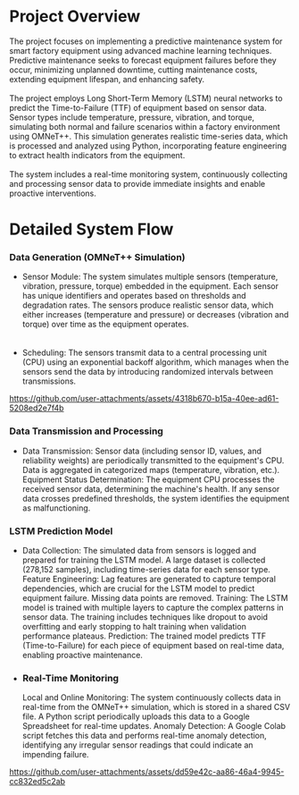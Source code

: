 <h1>Project Overview</h1>
The project focuses on implementing a predictive maintenance system for smart factory equipment using advanced machine learning techniques. Predictive maintenance seeks to forecast equipment failures before they occur, minimizing unplanned downtime, cutting maintenance costs, extending equipment lifespan, and enhancing safety.
<br><br>
The project employs Long Short-Term Memory (LSTM) neural networks to predict the Time-to-Failure (TTF) of equipment based on sensor data. Sensor types include temperature, pressure, vibration, and torque, simulating both normal and failure scenarios within a factory environment using OMNeT++. This simulation generates realistic time-series data, which is processed and analyzed using Python, incorporating feature engineering to extract health indicators from the equipment.
<br><br>
The system includes a real-time monitoring system, continuously collecting and processing sensor data to provide immediate insights and enable proactive interventions.

<h1>Detailed System Flow</h1>

<h3> Data Generation (OMNeT++ Simulation)</h3>
<ul>
<li>Sensor Module: The system simulates multiple sensors (temperature, vibration, pressure, torque) embedded in the equipment. Each sensor has unique identifiers and operates based on thresholds and degradation rates. The sensors produce realistic sensor data, which either increases (temperature and pressure) or decreases (vibration and torque) over time as the equipment operates.</li>
<br><br>
<li>Scheduling: The sensors transmit data to a central processing unit (CPU) using an exponential backoff algorithm, which manages when the sensors send the data by introducing randomized intervals between transmissions.</li>
</ul>



https://github.com/user-attachments/assets/4318b670-b15a-40ee-ad61-5208ed2e7f4b


<h3>Data Transmission and Processing</h3>
<ul>
<li>Data Transmission: Sensor data (including sensor ID, values, and reliability weights) are periodically transmitted to the equipment's CPU. Data is aggregated in categorized maps (temperature, vibration, etc.).
Equipment Status Determination: The equipment CPU processes the received sensor data, determining the machine's health. If any sensor data crosses predefined thresholds, the system identifies the equipment as malfunctioning.</li>
</ul>
<h3>LSTM Prediction Model</h3>
<ul>
<li>Data Collection: The simulated data from sensors is logged and prepared for training the LSTM model. A large dataset is collected (278,152 samples), including time-series data for each sensor type.
Feature Engineering: Lag features are generated to capture temporal dependencies, which are crucial for the LSTM model to predict equipment failure. Missing data points are removed.
Training: The LSTM model is trained with multiple layers to capture the complex patterns in sensor data. The training includes techniques like dropout to avoid overfitting and early stopping to halt training when validation performance plateaus.
Prediction: The trained model predicts TTF (Time-to-Failure) for each piece of equipment based on real-time data, enabling proactive maintenance.</li></ul>

<ul>
<li><h3>Real-Time Monitoring</h3>
Local and Online Monitoring: The system continuously collects data in real-time from the OMNeT++ simulation, which is stored in a shared CSV file. A Python script periodically uploads this data to a Google Spreadsheet for real-time updates.
Anomaly Detection: A Google Colab script fetches this data and performs real-time anomaly detection, identifying any irregular sensor readings that could indicate an impending failure.</li></ul>



https://github.com/user-attachments/assets/dd59e42c-aa86-46a4-9945-cc832ed5c2ab



